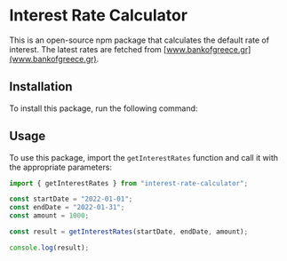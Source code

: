 # Interest Rate Calculator

This is an open-source npm package that calculates the default rate of interest. The latest rates are fetched from [www.bankofgreece.gr](www.bankofgreece.gr).

## Installation

To install this package, run the following command:

## Usage

To use this package, import the `getInterestRates` function and call it with the appropriate parameters:

```javascript
import { getInterestRates } from "interest-rate-calculator";

const startDate = "2022-01-01";
const endDate = "2022-01-31";
const amount = 1000;

const result = getInterestRates(startDate, endDate, amount);

console.log(result);
```
